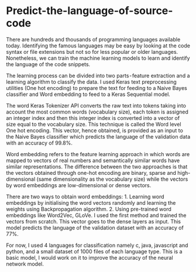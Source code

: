 # Predict-the-language-of-source-code

There are hundreds and thousands of programming languages available today. Identifying the famous languages may be easy by looking at the code syntax or file extensions but not so for less popular or older languages. Nonetheless, we can train the machine learning models to learn and identify the language of the code snippets.

The learning process can be divided into two parts - feature extraction and a learning algorithm to classify the data. I used Keras text preprocessing utilities (One hot encoding) to prepare the text for feeding to a Naive Bayes classifier and Word embedding to feed to a Keras Sequential model. 

The word Keras Tokenizer API converts the raw text into tokens taking into account the most common words (vocabulary size), each token is assigned an integer index and then this integer index is converted into a vector of size equal to the vocabulary size. This technique is called the Word level One hot encoding. This vector, hence obtained, is provided as an input to the Naive Bayes classifier which predicts the language of the validation data with an accuracy of 99.8%.

Word embedding refers to the feature learning approach in which words are mapped to vectors of real numbers and semantically similar words have similar representations. The difference between the two approaches is that the vectors obtained through one-hot encoding are binary, sparse and high-dimensional (same dimensionality as the vocabulary size) while the vectors by word embeddings are low-dimensional or dense vectors.

There are two ways to obtain word embeddings: 1. Learning word embeddings by initialising the word vectors randomly and learning the weights using Backpropagation algorithm. 2. Using pre-trained word embeddings like Word2Vec, GLoVe. I used the first method and trained the vectors from scratch. This vector goes to the dense layers as input. This model predicts the language of the validation dataset with an accuracy of 77%.

For now, I used 4 languages for classification namely c, java, javascript and python, and a small dataset of 1000 files of each language type. This is a basic model, I would work on it to improve the accuracy of the neural network model. 
